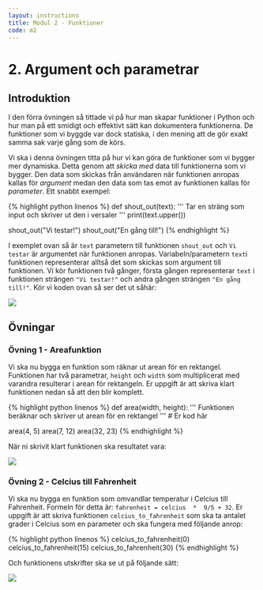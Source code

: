 ```yaml
---
layout: instructions
title: Modul 2 - Funktioner
code: m2
---
```


# 2. Argument och parametrar

## Introduktion

I den förra övningen så tittade vi på hur man skapar funktioner i Python och hur man på ett smidigt och effektivt sätt kan dokumentera funktionerna. De funktioner som vi byggde var dock statiska, i den mening att de gör exakt samma sak varje gång som de körs.

Vi ska i denna övningen titta på hur vi kan göra de funktioner som vi bygger mer dynamiska. Detta genom att _skicka med_ data till funktionerna som vi bygger. Den data som skickas från användaren när funktionen anropas kallas för _argument_ medan den data som tas emot av funktionen kallas för _parameter_. Ett snabbt exempel:

{% highlight python linenos %}
def shout_out(text):
    '''
        Tar en sträng som input och skriver ut den i versaler
    '''
    print(text.upper())

shout_out("Vi testar!")
shout_out("En gång till!")
{% endhighlight %}

I exemplet ovan så är `text` parametern till funktionen `shout_out` och `Vi testar` är argumentet när funktionen anropas. Variabeln/parametern `text`i funktionen representerar alltså det som skickas som argument till funktionen. Vi kör funktionen två gånger, första gången representerar `text` i funktionen strängen `"Vi testar!"` och andra gången strängen `"En gång till!"`. Kör vi koden ovan så ser det ut såhär:

![](images/idle4.png)

## Övningar

### Övning 1 - Areafunktion

Vi ska nu bygga en funktion som räknar ut arean för en rektangel. Funktionen har två parametrar, `height` och `width` som multiplicerat med varandra resulterar i arean för rektangeln. Er uppgift är att skriva klart funktionen nedan så att den blir komplett.

{% highlight python linenos %}
def area(width, height):
    '''
        Funktionen beräknar och skriver ut arean för en rektangel
    '''
    # Er kod här

area(4, 5)
area(7, 12)
area(32, 23)
{% endhighlight %}

När ni skrivit klart funktionen ska resultatet vara:

![](images/idle5.png)

### Övning 2 - Celcius till Fahrenheit

Vi ska nu bygga en funktion som omvandlar temperatur i Celcius till Fahrenheit. Formeln för detta är: `fahrenheit = celcius  *  9/5 + 32`. Er uppgift är att skriva funktionen `celcius_to_fahrenheit` som ska ta antalet grader i Celcius som en parameter och ska fungera med följande anrop:

{% highlight python linenos %}
celcius_to_fahrenheit(0)
celcius_to_fahrenheit(15)
celcius_to_fahrenheit(30)
{% endhighlight %}

Och funktionens utskrifter ska se ut på följande sätt:

![](images/idle6.png)
